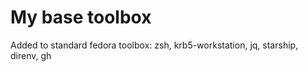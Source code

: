 # My base toolbox

Added to standard fedora toolbox: zsh, krb5-workstation, jq, starship, direnv, gh